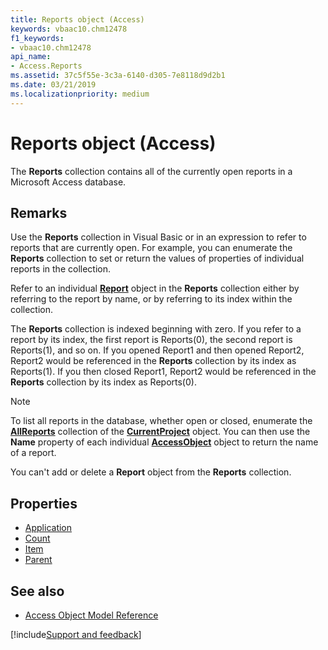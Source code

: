 ```yaml
---
title: Reports object (Access)
keywords: vbaac10.chm12478
f1_keywords:
- vbaac10.chm12478
api_name:
- Access.Reports
ms.assetid: 37c5f55e-3c3a-6140-d305-7e8118d9d2b1
ms.date: 03/21/2019
ms.localizationpriority: medium
---
```



# Reports object (Access)

The **Reports** collection contains all of the currently open reports in a Microsoft Access database.


## Remarks

Use the **Reports** collection in Visual Basic or in an expression to refer to reports that are currently open. For example, you can enumerate the **Reports** collection to set or return the values of properties of individual reports in the collection.

Refer to an individual **[Report](Access.Report.md)** object in the **Reports** collection either by referring to the report by name, or by referring to its index within the collection.

The **Reports** collection is indexed beginning with zero. If you refer to a report by its index, the first report is Reports(0), the second report is Reports(1), and so on. If you opened Report1 and then opened Report2, Report2 would be referenced in the **Reports** collection by its index as Reports(1). If you then closed Report1, Report2 would be referenced in the **Reports** collection by its index as Reports(0).

> [!NOTE] 
> To list all reports in the database, whether open or closed, enumerate the **[AllReports](Access.AllReports.md)** collection of the **[CurrentProject](Access.CurrentProject.md)** object. You can then use the **Name** property of each individual **[AccessObject](Access.AccessObject.md)** object to return the name of a report.

You can't add or delete a **Report** object from the **Reports** collection.


## Properties

- [Application](Access.Reports.Application.md)
- [Count](Access.Reports.Count.md)
- [Item](Access.Reports.Item.md)
- [Parent](Access.Reports.Parent.md)

## See also

- [Access Object Model Reference](overview/Access/object-model.md)


[!include[Support and feedback](~/includes/feedback-boilerplate.md)]